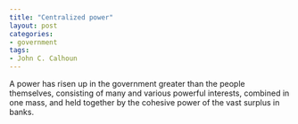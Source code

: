 ```yaml
---
title: "Centralized power"
layout: post
categories:
- government
tags:
- John C. Calhoun
---
```


A power has risen up in the government greater than the people themselves, consisting of many and various powerful interests, combined in one mass, and held together by the cohesive power of the vast surplus in banks.